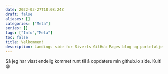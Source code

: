 ```yaml
---
date: 2022-03-27T18:08:24Z
draft: false
aliases: []
categories: ["Meta"]
series: []
tags: ["Info","Meta"]
toc: false
title: Velkommen!
description: Landings side for Siverts GitHub Pages blog og portefølje.
---
```


Så jeg har visst endelig kommet runt til å oppdatere min github.io side. Kult! :grin:
